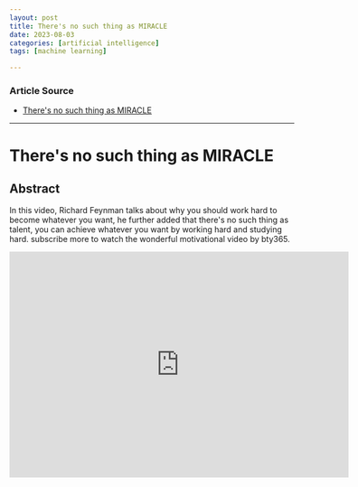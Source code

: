```yaml
---
layout: post
title: There's no such thing as MIRACLE 
date: 2023-08-03
categories: [artificial intelligence]
tags: [machine learning]

---
```


### Article Source

* [There's no such thing as MIRACLE](https://www.youtube.com/watch?v=bAX27XRHMH8)

---

# There's no such thing as MIRACLE

## Abstract

In this video, Richard Feynman talks about why you should work hard to become whatever you want, he further added that there's no such thing as talent, you can achieve whatever you want by working hard and studying hard.  subscribe more to watch the wonderful motivational video by bty365.


<iframe width="600" height="400" src="https://www.youtube.com/embed/bAX27XRHMH8" title="YouTube video player" frameborder="0" allow="accelerometer; autoplay; clipboard-write; encrypted-media; gyroscope; picture-in-picture; web-share" allowfullscreen></iframe>